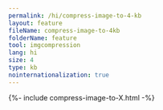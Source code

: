 ```yaml
---
permalink: /hi/compress-image-to-4-kb
layout: feature
fileName: compress-image-to-4kb
folderName: feature
tool: imgcompression
lang: hi
size: 4
type: kb
nointernationalization: true
---
```

{%- include compress-image-to-X.html -%}       
